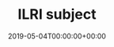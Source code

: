 ---
title: 'ILRI subject'
field: 'cg.subject.ilri'
slug: 'cg-subject-ilri'
required: False
vocabulary: 'cg-subject-ilri.txt'
date: '2019-05-04T00:00:00+00:00'
---